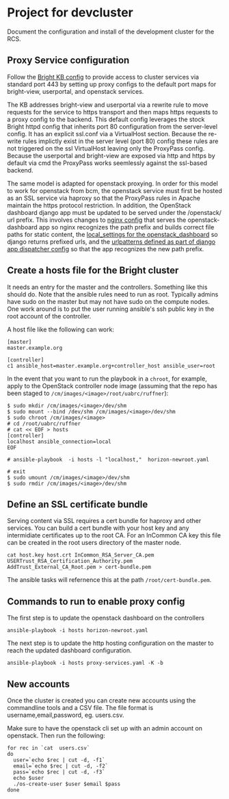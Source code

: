 # Project for devcluster

Document the configuration and install of the development
cluster for the RCS.

## Proxy Service configuration

Follow the [Bright KB config](http://kb.brightcomputing.com/faq/index.php?action=artikel&cat=9&id=291)
to provide access to cluster services
via standard port 443 by setting up proxy configs to the
default port maps for bright-view, userportal, and openstack services.

The KB addresses bright-view and userportal via a rewrite rule
to move requests for the service to https transport and then
maps https requests to a proxy config to the backend. This default config
leverages the stock Bright httpd config that inherits port 80 configuration
from the server-level config. It has an explicit ssl.conf via a VirtualHost
section.  Because the re-write rules implictly exist in the server level (port
80) config these rules are not triggered on the ssl VirtualHost leaving only
the ProxyPass config.  Because the userportal and bright-view are exposed
via http and https by default via cmd the ProxyPass works seemlessly against
the ssl-based backend.

The same model is adapted for openstack proxying.  In order for this model to
work for openstack from bcm, the openstack service must first be hosted as
an SSL service via haproxy so that the ProxyPass rules in Apache maintain the
https protocol restriction.  In addition, the OpenStack dashboard django app
must be updated to be served under the /openstack/ url prefix.  This involves
changes to [nginx config](http://nginx.org/en/docs/http/ngx_http_core_module.html#alias)
 that serves the openstack-dashboard app so nginx recognizes the path prefix and builds correct file paths for static content, the [local_settings for the openstack_dashboard](https://docs.djangoproject.com/en/2.2/topics/settings/#django-settings) so django returns prefixed urls,  and the [urlpatterns defined as part of django app dispatcher config](https://docs.djangoproject.com/en/1.11/topics/http/urls/) so that the app recognizes the new path prefix.



## Create a hosts file for the Bright cluster
It needs an entry for the master and the controllers.  Something like this should do.
Note that the ansible rules need to run as root.  Typically admins have sudo
on the master but may not have sudo on the compute nodes.  One work around is
to put the user running ansible's ssh public key in the root account of the
controller.

A host file like the following can work:
```
[master]
master.example.org

[controller]
c1 ansible_host=master.example.org+controller_host ansible_user=root
```

In the event that you want to run the playbook in a `chroot`, for example, apply to the OpenStack controller node image (assuming that the repo has been staged to `/cm/images/<image>/root/uabrc/ruffner`):

```shell
$ sudo mkdir /cm/images/<image>/dev/shm
$ sudo mount --bind /dev/shm /cm/images/<image>/dev/shm
$ sudo chroot /cm/images/<image>
# cd /root/uabrc/ruffner
# cat << EOF > hosts
[controller]
localhost ansible_connection=local
EOF

# ansible-playbook  -i hosts -l "localhost,"  horizon-newroot.yaml

# exit
$ sudo umount /cm/images/<image>/dev/shm
$ sudo rmdir /cm/images/<image>/dev/shm
```

## Define an SSL certificate bundle

Serving content via SSL requires a cert bundle for haproxy
and other services.  You can build a cert bundle with your host key and any
intermidiate certificates up to the root CA.  For an InCommon CA key this file
can be created in the root users directory of the master node.
```
cat host.key host.crt InCommon_RSA_Server_CA.pem USERTrust_RSA_Certification_Authority.pem AddTrust_External_CA_Root.pem > cert-bundle.pem
```
The ansible tasks will refernence this at the path `/root/cert-bundle.pem`.

## Commands to run to enable proxy config

The first step is to update the openstack dashboard on the controllers
```
ansible-playbook -i hosts horizon-newroot.yaml
```

The next step is to update the http hosting configuration on the master to
reach the updated dashboard configuration.
```
ansible-playbook -i hosts proxy-services.yaml -K -b
```

## New accounts

Once the cluster is created you can create new accounts using the commandline tools and a CSV file.
The file format is username,email,password, eg. users.csv.

Make sure to have the openstack cli set up with an admin account on openstack. Then run the following:
```
for rec in `cat  users.csv`
do
  user=`echo $rec | cut -d, -f1`
  email=`echo $rec | cut -d, -f2`
  pass=`echo $rec | cut -d, -f3`
  echo $user
  ./os-create-user $user $email $pass
done
```

